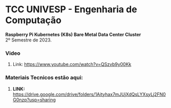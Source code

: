 # TCC UNIVESP - Engenharia de Computação

<b>Raspberry Pi Kubernetes (K8s) Bare Metal Data Center Cluster</b><br>
2º Semestre de 2023.

### Video
1. Link: https://www.youtube.com/watch?v=QSzvb9y00Kk


### Materiais Tecnicos estão aqui:

1. <b>LINK:</b> https://drive.google.com/drive/folders/1Aityhax7mJUjXdQsLYXsyLj2FN0G0nzp?usp=sharing
